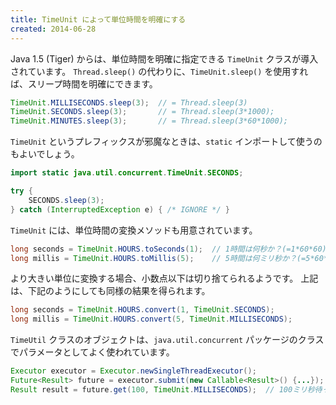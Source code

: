 ```yaml
---
title: TimeUnit によって単位時間を明確にする
created: 2014-06-28
---
```


Java 1.5 (Tiger) からは、単位時間を明確に指定できる `TimeUnit` クラスが導入されています。
`Thread.sleep()` の代わりに、`TimeUnit.sleep()` を使用すれば、スリープ時間を明確にできます。

```java
TimeUnit.MILLISECONDS.sleep(3);  // = Thread.sleep(3)
TimeUnit.SECONDS.sleep(3);       // = Thread.sleep(3*1000);
TimeUnit.MINUTES.sleep(3);       // = Thread.sleep(3*60*1000);
```

`TimeUnit` というプレフィックスが邪魔なときは、`static` インポートして使うのもよいでしょう。

```java
import static java.util.concurrent.TimeUnit.SECONDS;

try {
    SECONDS.sleep(3);
} catch (InterruptedException e) { /* IGNORE */ }
```

`TimeUnit` には、単位時間の変換メソッドも用意されています。

```java
long seconds = TimeUnit.HOURS.toSeconds(1);  // 1時間は何秒か？(=1*60*60)
long millis = TimeUnit.HOURS.toMillis(5);    // 5時間は何ミリ秒か？(=5*60*60*1000)
```

より大きい単位に変換する場合、小数点以下は切り捨てられるようです。
上記は、下記のようにしても同様の結果を得られます。

```java
long seconds = TimeUnit.HOURS.convert(1, TimeUnit.SECONDS);
long millis = TimeUnit.HOURS.convert(5, TimeUnit.MILLISECONDS);
```

`TimeUtil` クラスのオブジェクトは、`java.util.concurrent` パッケージのクラスでパラメータとしてよく使われています。

```java
Executor executor = Executor.newSingleThreadExecutor();
Future<Result> future = executor.submit(new Callable<Result>() {...});
Result result = future.get(100, TimeUnit.MILLISECONDS);  // 100ミリ秒待って結果取得
```

